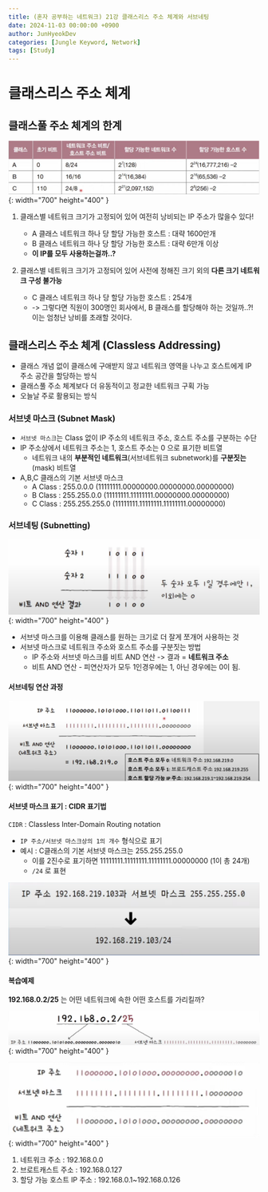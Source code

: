 ```yaml
---
title: (혼자 공부하는 네트워크) 21강 클래스리스 주소 체계와 서브네팅
date: 2024-11-03 00:00:00 +0900
author: JunHyeokDev
categories: [Jungle Keyword, Network]
tags: [Study]
---
```


# 클래스리스 주소 체계

## 클래스풀 주소 체계의 한계

![Desktop View](/assets/Network/network_class_chart.png){: width="700" height="400" }

1. 클래스별 네트워크 크기가 고정되어 있어 여전히 낭비되는 IP 주소가 많을수 있다!
    - A 클래스 네트워크 하나 당 할당 가능한 호스트 : 대략 1600만개
    - B 클래스 네트워크 하나 당 할당 가능한 호스트 : 대략 6만개 이상
    - **이 IP를 모두 사용하는걸까..?**

2. 클래스별 네트워크 크기가 고정되어 있어 사전에 정해진 크기 외의 **다른 크기 네트워크 구성 불가능**
    - C 클래스 네트워크 하나 당 할당 가능한 호스트 : 254개
    - -> 그렇다면 직원이 300명인 회사에서, B 클래스를 할당해야 하는 것일까..?! 이는 엄청난 낭비를 초래할 것이다.

## 클래스리스 주소 체계 (Classless Addressing)

- 클래스 개념 없이 클래스에 구애받지 않고 네트워크 영역을 나누고 호스트에게 IP 주소 공간을 할당하는 방식
- 클래스풀 주소 체계보다 더 유동적이고 정교한 네트워크 구획 가능
- 오늘날 주로 활용되는 방식

### 서브넷 마스크 (Subnet Mask)

- `서브넷 마스크`는 Class 없이 IP 주소의 네트워크 주소, 호스트 주소를 구분하는 수단
- IP 주소상에서 네트워크 주소는 1, 호스트 주소는 0 으로 표기한 비트열
    - 네트워크 내의 **부분적인 네트워크**(서브네트워크 subnetwork)를 **구분짓는**(mask) 비트열
- A,B,C 클래스의 기본 서브넷 마스크
    - A Class : 255.0.0.0 (11111111.00000000.00000000.00000000)
    - B Class : 255.255.0.0 (11111111.11111111.00000000.00000000)
    - C Class : 255.255.255.0 (11111111.11111111.11111111.00000000)

### 서브네팅 (Subnetting)

![Desktop View](/assets/Network/bitwiseoper.png){: width="700" height="400" }

- 서브넷 마스크를 이용해 클래스를 원하는 크기로 더 잘게 쪼개어 사용하는 것
- 서브넷 마스크로 네트워크 주소와 호스트 주소를 구분짓는 방법
    - IP 주소와 서브넷 마스크를 비트 AND 연산 -> 결과 = **네트워크 주소**
    - 비트 AND 연산 - 피연산자가 모두 1인경우에는 1, 아닌 경우에는 0이 됨.


#### 서브네팅 연산 과정

![Desktop View](/assets/Network/subnet_calc.png){: width="700" height="400" }


#### 서브넷 마스크 표기 : CIDR 표기법

`CIDR` : Classless Inter-Domain Routing notation
- `IP 주소/서브넷 마스크상의 1의 개수` 형식으로 표기
- 예시 : C클래스의 기본 서브넷 마스크는 255.255.255.0
    - 이를 2진수로 표기하면 11111111.11111111.11111111.00000000 (1이 총 24개)
    - `/24` 로 표현

![Desktop View](/assets/Network/subnetmask_notation.png){: width="700" height="400" }

#### 복습예제

**192.168.0.2/25** 는 어떤 네트워크에 속한 어떤 호스트를 가리킬까?

![Desktop View](/assets/Network/subnet_ex1.png){: width="700" height="400" }

![Desktop View](/assets/Network/subnet_ex2.png){: width="700" height="400" }
 
1. 네트워크 주소 : 192.168.0.0
2. 브로트캐스트 주소 : 192.168.0.127
3. 할당 가능 호스트 IP 주소 : 192.168.0.1~192.168.0.126

